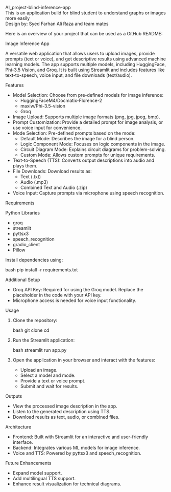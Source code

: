  AI_project-blind-inference-app
 <br>
This is an application build for blind student to understand graphs or images more easily
<br>
Design by: Syed Farhan Ali Raza and team mates
<br>

Here is an overview of your project that can be used as a GitHub README:


Image Inference App

A versatile web application that allows users to upload images, provide prompts (text or voice), and get descriptive results using advanced machine learning models. The app supports multiple models, including HuggingFace, Phi-3.5 Vision, and Groq. It is built using Streamlit and includes features like text-to-speech, voice input, and file downloads (text/audio).

Features

- Model Selection: Choose from pre-defined models for image inference:
  - HuggingFaceM4/Docmatix-Florence-2
  - maxiw/Phi-3.5-vision
  - Groq
- Image Upload: Supports multiple image formats (png, jpg, jpeg, bmp).
- Prompt Customization: Provide a detailed prompt for image analysis, or use voice input for convenience.
- Mode Selection: Pre-defined prompts based on the mode:
  - Default Mode: Describes the image for a blind person.
  - Logic Component Mode: Focuses on logic components in the image.
  - Circuit Diagram Mode: Explains circuit diagrams for problem-solving.
  - Custom Mode: Allows custom prompts for unique requirements.
- Text-to-Speech (TTS): Converts output descriptions into audio and plays them.
- File Downloads: Download results as:
  - Text (.txt)
  - Audio (.mp3)
  - Combined Text and Audio (.zip)
- Voice Input: Capture prompts via microphone using speech recognition.

 Requirements

 Python Libraries
- groq
- streamlit
- pyttsx3
- speech_recognition
- gradio_client
- Pillow

Install dependencies using:

bash
pip install -r requirements.txt


 Additional Setup
- Groq API Key: Required for using the Groq model. Replace the placeholder in the code with your API key.
- Microphone access is needed for voice input functionality.

 Usage

1. Clone the repository:

   bash
   git clone <repository-url>
   cd <repository-folder>
   

2. Run the Streamlit application:

   bash
   streamlit run app.py
   

3. Open the application in your browser and interact with the features:
   - Upload an image.
   - Select a model and mode.
   - Provide a text or voice prompt.
   - Submit and wait for results.

 Outputs

- View the processed image description in the app.
- Listen to the generated description using TTS.
- Download results as text, audio, or combined files.

 Architecture

- Frontend: Built with Streamlit for an interactive and user-friendly interface.
- Backend: Integrates various ML models for image inference.
- Voice and TTS: Powered by pyttsx3 and speech_recognition.

 Future Enhancements

- Expand model support.
- Add multilingual TTS support.
- Enhance result visualization for technical diagrams.


